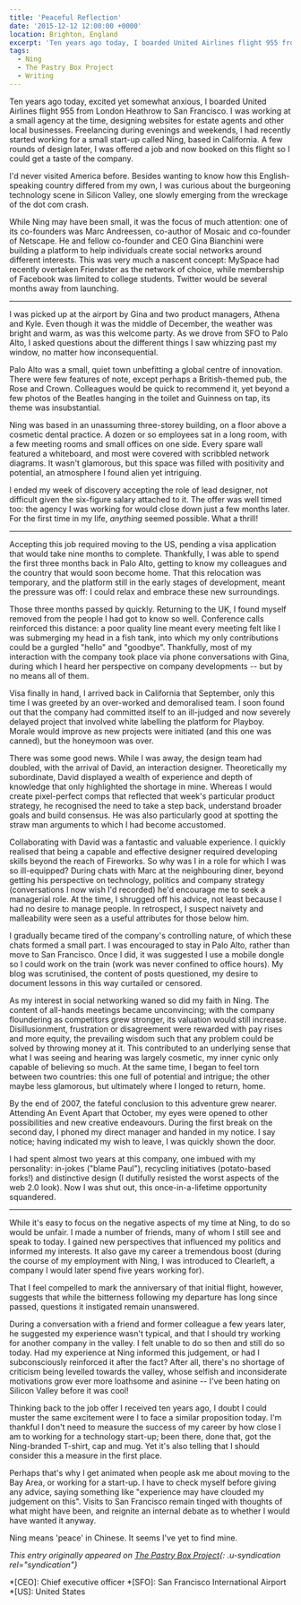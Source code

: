 ```yaml
---
title: 'Peaceful Reflection'
date: '2015-12-12 12:00:00 +0000'
location: Brighton, England
excerpt: 'Ten years ago today, I boarded United Airlines flight 955 from London Heathrow to San Francisco. Here''s what happened next.'
tags:
  - Ning
  - The Pastry Box Project
  - Writing
---
```

Ten years ago today, excited yet somewhat anxious, I boarded United Airlines flight 955 from London Heathrow to San Francisco. I was working at a small agency at the time, designing websites for estate agents and other local businesses. Freelancing during evenings and weekends, I had recently started working for a small start-up called Ning, based in California. A few rounds of design later, I was offered a job and now booked on this flight so I could get a taste of the company.

I'd never visited America before. Besides wanting to know how this English-speaking country differed from my own, I was curious about the burgeoning technology scene in Silicon Valley, one slowly emerging from the wreckage of the dot com crash.

While Ning may have been small, it was the focus of much attention: one of its co-founders was Marc Andreessen, co-author of Mosaic and co-founder of Netscape. He and fellow co-founder and CEO Gina Bianchini were building a platform to help individuals create social networks around different interests. This was very much a nascent concept: MySpace had recently overtaken Friendster as the network of choice, while membership of Facebook was limited to college students. Twitter would be several months away from launching.

---

I was picked up at the airport by Gina and two product managers, Athena and Kyle. Even though it was the middle of December, the weather was bright and warm, as was this welcome party. As we drove from SFO to Palo Alto, I asked questions about the different things I saw whizzing past my window, no matter how inconsequential.

Palo Alto was a small, quiet town unbefitting a global centre of innovation. There were few features of note, except perhaps a British-themed pub, the Rose and Crown. Colleagues would be quick to recommend it, yet beyond a few photos of the Beatles hanging in the toilet and Guinness on tap, its theme was insubstantial.

Ning was based in an unassuming three-storey building, on a floor above a cosmetic dental practice. A dozen or so employees sat in a long room, with a few meeting rooms and small offices on one side. Every spare wall featured a whiteboard, and most were covered with scribbled network diagrams. It wasn't glamorous, but this space was filled with positivity and potential, an atmosphere I found alien yet intriguing.

I ended my week of discovery accepting the role of lead designer, not difficult given the six-figure salary attached to it. The offer was well timed too: the agency I was working for would close down just a few months later. For the first time in my life, *anything* seemed possible. What a thrill!

---

Accepting this job required moving to the US, pending a visa application that would take nine months to complete. Thankfully, I was able to spend the first three months back in Palo Alto, getting to know my colleagues and the country that would soon become home. That this relocation was temporary, and the platform still in the early stages of development, meant the pressure was off: I could relax and embrace these new surroundings.

Those three months passed by quickly. Returning to the UK, I found myself removed from the people I had got to know so well. Conference calls reinforced this distance: a poor quality line meant every meeting felt like I was submerging my head in a fish tank, into which my only contributions could be a gurgled "hello" and "goodbye". Thankfully, most of my interaction with the company took place via phone conversations with Gina, during which I heard her perspective on company developments -- but by no means all of them.

Visa finally in hand, I arrived back in California that September, only this time I was greeted by an over-worked and demoralised team. I soon found out that the company had committed itself to an ill-judged and now severely delayed project that involved white labelling the platform for Playboy. Morale would improve as new projects were initiated (and this one was canned), but the honeymoon was over.

There was some good news. While I was away, the design team had doubled, with the arrival of David, an interaction designer. Theoretically my subordinate, David displayed a wealth of experience and depth of knowledge that only highlighted the shortage in mine. Whereas I would create pixel-perfect comps that reflected that week's particular product strategy, he recognised the need to take a step back, understand broader goals and build consensus. He was also particularly good at spotting the straw man arguments to which I had become accustomed.

Collaborating with David was a fantastic and valuable experience. I quickly realised that being a capable and effective designer required developing skills beyond the reach of Fireworks. So why was I in a role for which I was so ill-equipped? During chats with Marc at the neighbouring diner, beyond getting his perspective on technology, politics and company strategy (conversations I now wish I'd recorded) he'd encourage me to seek a managerial role. At the time, I shrugged off his advice, not least because I had no desire to manage people. In retrospect, I suspect naivety and malleability were seen as a useful attributes for those below him.

I gradually became tired of the company's controlling nature, of which these chats formed a small part. I was encouraged to stay in Palo Alto, rather than move to San Francisco. Once I did, it was suggested I use a mobile dongle so I could work on the train (work was never confined to office hours). My blog was scrutinised, the content of posts questioned, my desire to document lessons in this way curtailed or censored.

As my interest in social networking waned so did my faith in Ning. The content of all-hands meetings became unconvincing; with the company floundering as competitors grew stronger, its valuation would still increase. Disillusionment, frustration or disagreement were rewarded with pay rises and more equity, the prevailing wisdom such that any problem could be solved by throwing money at it. This contributed to an underlying sense that what I was seeing and hearing was largely cosmetic, my inner cynic only capable of believing so much. At the same time, I began to feel torn between two countries: this one full of potential and intrigue; the other maybe less glamorous, but ultimately where I longed to return, home.

By the end of 2007, the fateful conclusion to this adventure grew nearer. Attending An Event Apart that October, my eyes were opened to other possibilities and new creative endeavours. During the first break on the second day, I phoned my direct manager and handed in my notice. I say notice; having indicated my wish to leave, I was quickly shown the door.

I had spent almost two years at this company, one imbued with my personality: in-jokes ("blame Paul"), recycling initiatives (potato-based forks!) and distinctive design (I dutifully resisted the worst aspects of the web 2.0 look). Now I was shut out, this once-in-a-lifetime opportunity squandered.

---

While it's easy to focus on the negative aspects of my time at Ning, to do so would be unfair. I made a number of friends, many of whom I still see and speak to today. I gained new perspectives that influenced my politics and informed my interests. It also gave my career a tremendous boost (during the course of my employment with Ning, I was introduced to Clearleft, a company I would later spend five years working for).

That I feel compelled to mark the anniversary of that initial flight, however, suggests that while the bitterness following my departure has long  since passed, questions it instigated remain unanswered.

During a conversation with a friend and former colleague a few years later, he suggested my experience wasn't typical, and that I should try working for another company in the valley. I felt unable to do so then and still do so today. Had my experience at Ning informed this judgement, or had I subconsciously reinforced it after the fact? After all, there's no shortage of criticism being levelled towards the valley, whose selfish and inconsiderate motivations grow ever more loathsome and asinine -- I've been hating on Silicon Valley before it was cool!

Thinking back to the job offer I received ten years ago, I doubt I could muster the same excitement were I to face a similar proposition today. I'm thankful I don't need to measure the success of my career by how close I am to working for a technology start-up; been there, done that, got the Ning-branded T-shirt, cap and mug. Yet it's also telling that I should consider this a measure in the first place.

Perhaps that's why I get animated when people ask me about moving to the Bay Area, or working for a start-up. I have to check myself before giving any advice, saying something like "experience may have clouded my judgement on this". Visits to San Francisco remain tinged with thoughts of what might have been, and reignite an internal debate as to whether I would have wanted it anyway.

Ning means 'peace' in Chinese. It seems I've yet to find mine.

_This entry originally appeared on [The Pastry Box Project][1]{: .u-syndication rel="syndication"}_

[1]: https://the-pastry-box-project.net/paul-lloyd/2015-december-7

*[CEO]: Chief executive officer
*[SFO]: San Francisco International Airport
*[US]: United States
